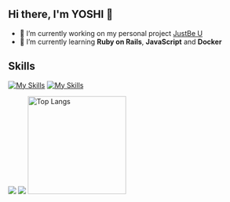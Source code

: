 ## Hi there, I'm YOSHI 👋
- 🔭 I’m currently working on my personal project [JustBe U](https://www.justbe-u.com/)
- 🌱 I’m currently learning **Ruby on Rails**, **JavaScript** and **Docker**

## Skills
[![My Skills](https://skillicons.dev/icons?i=html,css,bootstrap,tailwind,js,ruby,rails)](https://skillicons.dev)
[![My Skills](https://skillicons.dev/icons?i=mysql,postgres,git,github,figma)](https://skillicons.dev)

![](http://github-profile-summary-cards.vercel.app/api/cards/profile-details?username=yoshi5170&theme=tokyonight)
![](http://github-profile-summary-cards.vercel.app/api/cards/stats?username=yoshi5170&theme=tokyonight&layout=compact&count_private=true&show_icons=true)
<img alt="Top Langs" height="200px" src="https://github-readme-stats.vercel.app/api/top-langs/?username=yoshi5170&layout=compact&count_private=true&show_icons=true&theme=tokyonight&hide_border=true" />

<!--
**yoshi5170/yoshi5170** is a ✨ _special_ ✨ repository because its `README.md` (this file) appears on your GitHub profile.

Here are some ideas to get you started:

- 🔭 I’m currently working on ...
- 🌱 I’m currently learning ...
- 👯 I’m looking to collaborate on ...
- 🤔 I’m looking for help with ...
- 💬 Ask me about ...
- 📫 How to reach me: ...
- 😄 Pronouns: ...
- ⚡ Fun fact: ...
-->
